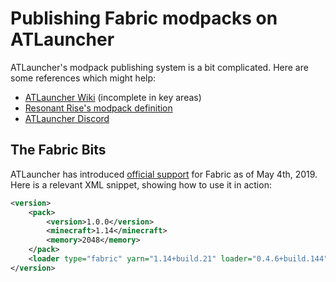 # Publishing Fabric modpacks on ATLauncher

ATLauncher's modpack publishing system is a bit complicated. Here are
some references which might help:

- [ATLauncher Wiki](https://wiki.atlauncher.com/) (incomplete in key
  areas)
- [Resonant Rise's modpack definition](https://github.com/Resonant-Rise/ResonantRise/blob/master/ResonantRise.xml)
- [ATLauncher Discord](https://discordapp.com/invite/qNnamR)

## The Fabric Bits

ATLauncher has introduced [official
support](https://github.com/ATLauncher/ATLauncher/issues/338#issuecomment-489320686)
for Fabric as of May 4th, 2019. Here is a relevant XML snippet, showing
how to use it in action:

```xml
<version>
    <pack>
        <version>1.0.0</version>
        <minecraft>1.14</minecraft>
        <memory>2048</memory>
    </pack>
    <loader type="fabric" yarn="1.14+build.21" loader="0.4.6+build.144"/>
</version>
```

